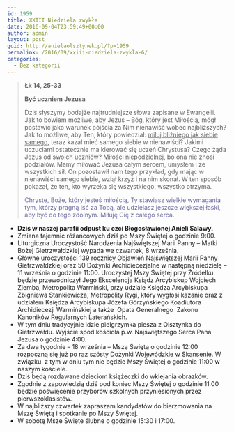 ```yaml
---
id: 1959
title: XXIII Niedziela zwykła
date: 2016-09-04T23:59:49+00:00
author: admin
layout: post
guid: http://anielaolsztynek.pl/?p=1959
permalink: /2016/09/xxiii-niedziela-zwykla-6/
categories:
  - Bez kategorii
---
```

> **Łk 14, 25-33**
> 
> **Być uczniem Jezusa**
> 
> Dziś słyszymy bodajże najtrudniejsze słowa zapisane w Ewangelii. Jak to bowiem możliwe, aby Jezus &#8211; Bóg, który jest Miłością, mógł postawić jako warunek pójścia za Nim nienawiść wobec najbliższych? Jak to możliwe, aby Ten, który powiedział: <span style="text-decoration: underline;">miłuj bliźniego jak siebie samego</span>, teraz kazał mieć samego siebie w nienawiści? Jakimi uczuciami ostatecznie ma kierować się uczeń Chrystusa? Czego żąda Jezus od swoich uczniów? Miłości niepodzielnej, bo ona nie znosi podziałów. Mamy miłować Jezusa całym sercem, umysłem i ze wszystkich sił. On pozostawił nam tego przykład, gdy mając w nienawiści samego siebie, wziął krzyż i na nim skonał. W ten sposób pokazał, że ten, kto wyrzeka się wszystkiego, wszystko otrzyma.
> 
> <span style="color: #666699;">Chryste, Boże, który jesteś miłością, Ty stawiasz wielkie wymagania tym, którzy pragną iść za Tobą, ale udzielasz jeszcze większej łaski, aby być do tego zdolnym. Miłuję Cię z całego serca.</span>

  * **Dziś w naszej parafii odpust ku czci Błogosławionej Anieli Salawy.**
  * Zmiana tajemnic różańcowych dziś po Mszy Świętej o godzinie 9:00.
  * Liturgiczna Uroczystość Narodzenia Najświętszej Marii Panny – Matki Bożej Gietrzwałdzkiej wypada we czwartek, 8 września.
  * Główne uroczystości 139 rocznicy Objawień Najświętszej Marii Panny Gietrzwałdzkiej oraz 50 Dożynki Archidiecezjalne w następną niedzielę – 11 września o godzinie 11:00. Uroczystej Mszy Świętej przy Źródełku będzie przewodniczył Jego Ekscelencja Ksiądz Arcybiskup Wojciech Ziemba, Metropolita Warmiński, przy udziale Księdza Arcybiskupa Zbigniewa Stankiewicza, Metropolity Rygi, który wygłosi kazanie oraz z udziałem Księdza Arcybiskupa Józefa Górzyńskiego Koadiutora Archidiecezji Warmińskiej a także  Opata Generalnego  Zakonu Kanoników Regularnych Laterańskich.
  * W tym dniu tradycyjnie idzie pielgrzymka piesza z Olsztynka do Gietrzwałdu. Wyjście spod kościoła p.w. Najświętszego Serca Pana Jezusa o godzinie 4:00.
  * Za dwa tygodnie – 18 września – Mszą Świętą o godzinie 12:00 rozpoczną się już po raz szósty Dożynki Wojewódzkie w Skansenie. W związku  z tym w dniu tym nie będzie Mszy Świętej o godzinie 11:00 w naszym kościele.
  * Dziś będą rozdawane dzieciom książeczki do wklejania obrazków.
  * Zgodnie z zapowiedzią dziś pod koniec Mszy Świętej o godzinie 11:00 będzie poświęcenie przyborów szkolnych przyniesionych przez pierwszoklasistów.
  * W najbliższy czwartek zapraszam kandydatów do bierzmowania na Mszę Świętą i spotkanie po Mszy Świętej.
  * W sobotę Msze Święte ślubne o godzinie 15:30 i 17:00.